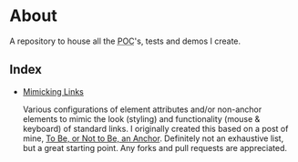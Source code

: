 # About #

A repository to house all the <abbr title="proof of concept">POC</abbr>'s, tests and demos I create.

## Index ##

* [Mimicking Links](https://github.com/ryanfitzer/Demos)  
    
    Various configurations of element attributes and/or non-anchor elements to mimic the look (styling) and functionality (mouse & keyboard) of standard links. I originally created this based on a post of mine, [To Be, or Not to Be, an Anchor](http://ryanfitzer.org/2011/08/to-be-or-not-to-be-an-anchor/). Definitely not an exhaustive list, but a great starting point. Any forks and pull requests are appreciated.